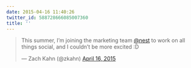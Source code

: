 ```yaml
---
date: 2015-04-16 11:40:26
twitter_id: 588728666085007360
title: ''
---
```


<blockquote class="twitter-tweet"><p lang="en" dir="ltr">This summer, I’m joining the marketing team <a href="https://twitter.com/nest?ref_src=twsrc%5Etfw">@nest</a> to work on all things social, and I couldn’t be more excited :D</p>&mdash; Zach Kahn (@zkahn) <a href="https://twitter.com/zkahn/status/588725206312714240?ref_src=twsrc%5Etfw">April 16, 2015</a></blockquote>
<script async src="https://platform.twitter.com/widgets.js" charset="utf-8"></script>
